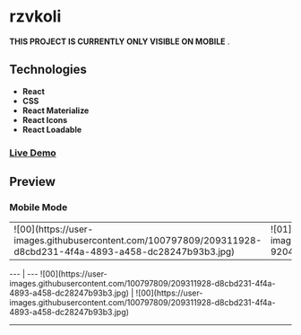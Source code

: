 # rzvkoli

**THIS PROJECT IS CURRENTLY ONLY VISIBLE ON MOBILE** .

## Technologies

- **React**
- **CSS**
- **React Materialize**
- **React Icons**
- **React Loadable**

### [Live Demo](https://rzvkoli.netlify.app/)

## Preview
### Mobile Mode

<table>
  <tr>
    <td>![00](https://user-images.githubusercontent.com/100797809/209311928-d8cbd231-4f4a-4893-a458-dc28247b93b3.jpg)</td>
    <td>![01](https://user-images.githubusercontent.com/100797809/209312167-920452f2-8b14-4896-b196-59eb0a0da8c6.jpg)</td>
  </tr>
</table>
--- | ---
![00](https://user-images.githubusercontent.com/100797809/209311928-d8cbd231-4f4a-4893-a458-dc28247b93b3.jpg) | ![00](https://user-images.githubusercontent.com/100797809/209311928-d8cbd231-4f4a-4893-a458-dc28247b93b3.jpg)

---
